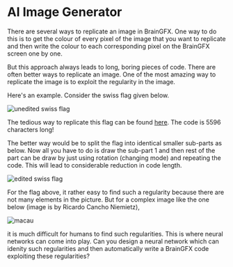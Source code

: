 # AI Image Generator

There are several ways to replicate an image in BrainGFX. One way to do this is to get the colour of every pixel of the image that you want to replicate and then write the colour to each corresponding pixel on the BrainGFX screen one by one.

But this approach always leads to long, boring pieces of code. There are often better ways to replicate an image. One of the most amazing way to replicate the image is to exploit the regularity in the image.

Here's an example. Consider the swiss flag given below.

![unedited swiss flag](https://raw.githubusercontent.com/inversioncc/BrainGFX/master/samples/image_files/swiss_flag.png)

The tedious way to replicate this flag can be found [here](https://github.com/inversioncc/BrainGFX/blob/master/samples/swiss_flag.md). The code is 5596 characters long!

The better way would be to split the flag into identical smaller sub-parts as below. Now all you have to do is draw the sub-part 1 and then rest of the part can be draw by just using rotation (changing mode) and repeating the code. This will lead to considerable reduction in code length.

![edited swiss flag](https://raw.githubusercontent.com/inversioncc/BrainGFX/master/samples/image_files/ai_image_gen_swiss_flag.png)

For the flag above, it rather easy to find such a regularity because there are not many elements in the picture. But for a complex image like the one below (image is by Ricardo Cancho Niemietz),

![macau](https://upload.wikimedia.org/wikipedia/commons/3/3b/RGB_3bits_palette_sample_image.png)

it is much difficult for humans to find such regularities. This is where neural networks can come into play. Can you design a neural network which can idenity such regularities and then automatically write a BrainGFX code exploiting these regularities?
